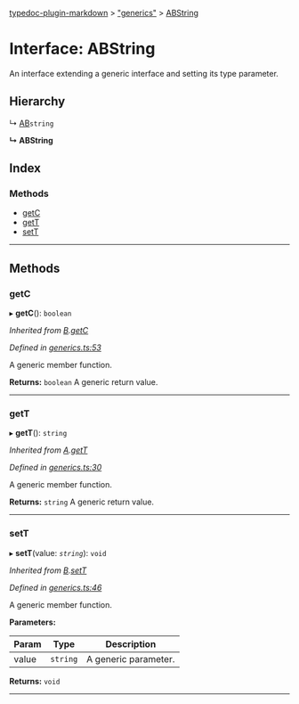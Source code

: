 [typedoc-plugin-markdown](../README.md) > ["generics"](../modules/_generics_.md) > [ABString](../interfaces/_generics_.abstring.md)

# Interface: ABString

An interface extending a generic interface and setting its type parameter.

## Hierarchy

↳  [AB](_generics_.ab.md)`string`

**↳ ABString**

## Index

### Methods

* [getC](_generics_.abstring.md#getc)
* [getT](_generics_.abstring.md#gett)
* [setT](_generics_.abstring.md#sett)

---

## Methods

<a id="getc"></a>

###  getC

▸ **getC**(): `boolean`

*Inherited from [B](_generics_.b.md).[getC](_generics_.b.md#getc)*

*Defined in [generics.ts:53](https://github.com/tgreyjs/typedoc-plugin-markdown/blob/master/test/src/generics.ts#L53)*

A generic member function.

**Returns:** `boolean`
A generic return value.

___

<a id="gett"></a>

###  getT

▸ **getT**(): `string`

*Inherited from [A](_generics_.a.md).[getT](_generics_.a.md#gett)*

*Defined in [generics.ts:30](https://github.com/tgreyjs/typedoc-plugin-markdown/blob/master/test/src/generics.ts#L30)*

A generic member function.

**Returns:** `string`
A generic return value.

___

<a id="sett"></a>

###  setT

▸ **setT**(value: *`string`*): `void`

*Inherited from [B](_generics_.b.md).[setT](_generics_.b.md#sett)*

*Defined in [generics.ts:46](https://github.com/tgreyjs/typedoc-plugin-markdown/blob/master/test/src/generics.ts#L46)*

A generic member function.

**Parameters:**

| Param | Type | Description |
| ------ | ------ | ------ |
| value | `string`   |  A generic parameter. |

**Returns:** `void`

___

